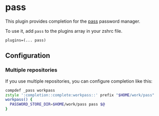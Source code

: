 # pass

This plugin provides completion for the [pass](https://www.passwordstore.org/) password manager.

To use it, add `pass` to the plugins array in your zshrc file.

```
plugins=(... pass)
```

## Configuration

### Multiple repositories

If you use multiple repositories, you can configure completion like this:

```zsh
compdef _pass workpass
zstyle ':completion::complete:workpass::' prefix "$HOME/work/pass"
workpass() {
  PASSWORD_STORE_DIR=$HOME/work/pass pass $@
}
```
